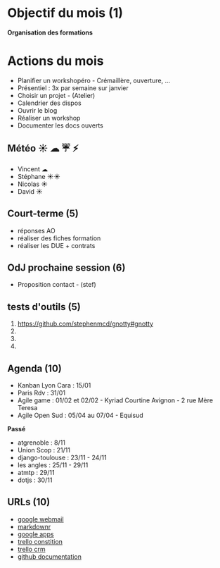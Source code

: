 # Objectif du mois (1)
**Organisation des formations**

# Actions du mois
* Planifier un workshopéro - Crémaillère, ouverture, ...
* Présentiel : 3x par semaine sur janvier
* Choisir un projet - (Atelier)
* Calendrier des dispos
* Ouvrir le blog
* Réaliser un workshop
* Documenter les docs ouverts

## Météo ☀ ☁ ☔ ⚡
* Vincent ☁
* Stéphane ☀☀
* Nicolas ☀
* David ☀

## Court-terme (5)
* réponses AO
* réaliser des fiches formation
* réaliser les DUE + contrats

## OdJ prochaine session (6)
* Proposition contact - (stef)

## tests d'outils (5)
1. https://github.com/stephenmcd/gnotty#gnotty
2. 
3. 
4. 

## Agenda (10)
* Kanban Lyon Cara : 15/01
* Paris Rdv : 31/01
* Agile game : 01/02 et 02/02 - Kyriad Courtine Avignon - 2 rue Mère Teresa
* Agile Open Sud : 05/04 au 07/04 - Equisud

**Passé**
* atgrenoble : 8/11
* Union Scop : 21/11
* django-toulouse : 23/11 - 24/11
* les angles : 25/11 - 29/11
* atmtp : 29/11
* dotjs : 30/11

## URLs (10)
* [google webmail](http://mail.scopyleft.fr)
* [markdownr](http://pad.scopyleft.fr)
* [google apps](http://apps.scopyleft.fr)
* [trello constition](https://trello.com/board/constitution/50879d153736d86435004cba)
* [trello crm](https://trello.com/board/poor-man-crm/509aaab9b059652c26017626)
* [github documentation](https://github.com/scopyleft/documentation)
